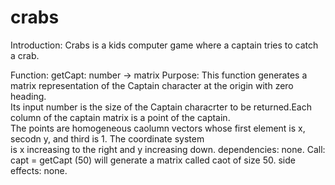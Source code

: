 # crabs
Introduction: Crabs is a kids computer game where a captain tries to catch a crab. 


Function: getCapt: number -> matrix
Purpose: This function generates a matrix representation of the Captain character at the origin with zero heading. <br>
Its input number is the size of the Captain characrter to be returned.Each column of the captain matrix is a point of the captain.<br>
The points are homogeneous caolumn vectors whose first element is x,  secodn y, and third is 1. The coordinate system <br>
is x increasing to the right and y increasing down. 
dependencies: none.
Call: capt = getCapt (50) will generate a matrix called caot of size 50.
side effects: none.

